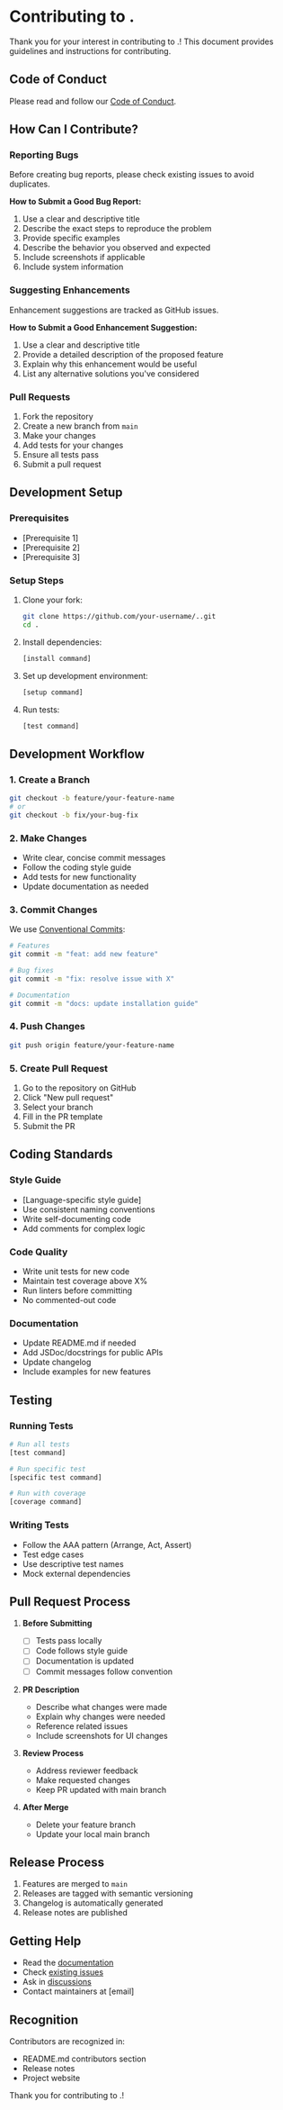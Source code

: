 # Contributing to .

Thank you for your interest in contributing to .! This document provides
guidelines and instructions for contributing.

## Code of Conduct

Please read and follow our [Code of Conduct](CODE*OF*CONDUCT.md).

## How Can I Contribute?

### Reporting Bugs

Before creating bug reports, please check existing issues to avoid duplicates.

**How to Submit a Good Bug Report:**

1. Use a clear and descriptive title
2. Describe the exact steps to reproduce the problem
3. Provide specific examples
4. Describe the behavior you observed and expected
5. Include screenshots if applicable
6. Include system information

### Suggesting Enhancements

Enhancement suggestions are tracked as GitHub issues.

**How to Submit a Good Enhancement Suggestion:**

1. Use a clear and descriptive title
2. Provide a detailed description of the proposed feature
3. Explain why this enhancement would be useful
4. List any alternative solutions you've considered

### Pull Requests

1. Fork the repository
2. Create a new branch from `main`
3. Make your changes
4. Add tests for your changes
5. Ensure all tests pass
6. Submit a pull request

## Development Setup

### Prerequisites

- [Prerequisite 1]
- [Prerequisite 2]
- [Prerequisite 3]

### Setup Steps

1. Clone your fork:

   ```bash
   git clone https://github.com/your-username/..git
   cd .
   ```

2. Install dependencies:

   ```bash
   [install command]
   ```

3. Set up development environment:

   ```bash
   [setup command]
   ```

4. Run tests:
   ```bash
   [test command]
   ```

## Development Workflow

### 1. Create a Branch

```bash
git checkout -b feature/your-feature-name
# or
git checkout -b fix/your-bug-fix
```

### 2. Make Changes

- Write clear, concise commit messages
- Follow the coding style guide
- Add tests for new functionality
- Update documentation as needed

### 3. Commit Changes

We use [Conventional Commits](https://www.conventionalcommits.org/):

```bash
# Features
git commit -m "feat: add new feature"

# Bug fixes
git commit -m "fix: resolve issue with X"

# Documentation
git commit -m "docs: update installation guide"
```

### 4. Push Changes

```bash
git push origin feature/your-feature-name
```

### 5. Create Pull Request

1. Go to the repository on GitHub
2. Click "New pull request"
3. Select your branch
4. Fill in the PR template
5. Submit the PR

## Coding Standards

### Style Guide

- [Language-specific style guide]
- Use consistent naming conventions
- Write self-documenting code
- Add comments for complex logic

### Code Quality

- Write unit tests for new code
- Maintain test coverage above X%
- Run linters before committing
- No commented-out code

### Documentation

- Update README.md if needed
- Add JSDoc/docstrings for public APIs
- Update changelog
- Include examples for new features

## Testing

### Running Tests

```bash
# Run all tests
[test command]

# Run specific test
[specific test command]

# Run with coverage
[coverage command]
```

### Writing Tests

- Follow the AAA pattern (Arrange, Act, Assert)
- Test edge cases
- Use descriptive test names
- Mock external dependencies

## Pull Request Process

1. **Before Submitting**
   - [ ] Tests pass locally
   - [ ] Code follows style guide
   - [ ] Documentation is updated
   - [ ] Commit messages follow convention

2. **PR Description**
   - Describe what changes were made
   - Explain why changes were needed
   - Reference related issues
   - Include screenshots for UI changes

3. **Review Process**
   - Address reviewer feedback
   - Make requested changes
   - Keep PR updated with main branch

4. **After Merge**
   - Delete your feature branch
   - Update your local main branch

## Release Process

1. Features are merged to `main`
2. Releases are tagged with semantic versioning
3. Changelog is automatically generated
4. Release notes are published

## Getting Help

- Read the [documentation](docs/)
- Check [existing issues](https://github.com/org/repo/issues)
- Ask in [discussions](https://github.com/org/repo/discussions)
- Contact maintainers at [email]

## Recognition

Contributors are recognized in:

- README.md contributors section
- Release notes
- Project website

Thank you for contributing to .!
